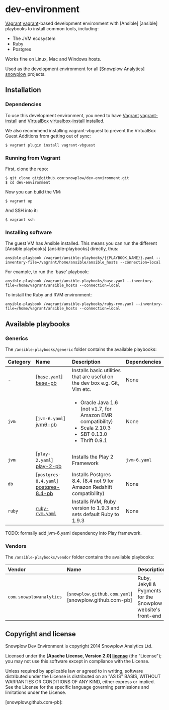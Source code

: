 # dev-environment

[Vagrant] [vagrant]-based development environment with [Ansible] [ansible] playbooks to install common tools, including:

* The JVM ecosystem
* Ruby
* Postgres

Works fine on Linux, Mac and Windows hosts.

Used as the development environment for all [Snowplow Analytics] [snowplow] projects.

## Installation

### Dependencies

To use this development environment, you need to have [Vagrant] [vagrant-install] and [VirtualBox] [virtualbox-install] installed.

We also recommend installing vagrant-vbguest to prevent the VirtualBox Guest Additions from getting out of sync:

	$ vagrant plugin install vagrant-vbguest

### Running from Vagrant

First, clone the repo:

	$ git clone git@github.com:snowplow/dev-environment.git
	$ cd dev-environment

Now you can build the VM:

	$ vagrant up

And SSH into it:

	$ vagrant ssh

### Installing software

The guest VM has Ansible installed. This means you can run the different [Ansible playbooks] [ansible-playbooks] directly, thus:

	ansible-playbook /vagrant/ansible-playbooks/{{PLAYBOOK_NAME}}.yaml --inventory-file=/vagrant/home/ansible/ansible_hosts --connection=local

For example, to run the 'base' playbook:

	ansible-playbook /vagrant/ansible-playbooks/base.yaml --inventory-file=/home/vagrant/ansible_hosts --connection=local

To install the Ruby and RVM environment:

	ansible-playbook /vagrant/ansible-playbooks/ruby-rvm.yaml --inventory-file=/home/vagrant/ansible_hosts --connection=local

## Available playbooks

### Generics

The `/ansible-playbooks/generic` folder contains the available playbooks:

| Category   | Name                                | Description                                                                      | Dependencies |
|:-----------|:------------------------------------|:---------------------------------------------------------------------------------|:-------------|
| -          | [`base.yaml`] [base-pb]             | Installs basic utilities that are useful on the dev box e.g. Git, Vim etc.       | None         |
| `jvm`      | [`jvm-6.yaml`] [jvm6-pb]            | <ul><li>Oracle Java 1.6 (not v1.7, for Amazon EMR compatibility)</li><li>Scala 2.10.3</li><li>SBT 0.13.0</li><li>Thrift 0.9.1</li></ul> | None         |
| `jvm`      | [`play-2.yaml`] [play-2-pb]         | Installs the Play 2 Framework                                                    | `jvm-6.yaml` |
| `db`       | [`postgres-8.4.yaml`] [postgres-8.4-pb] | Installs Postgres 8.4. (8.4 not 9 for Amazon Redshift compatibility)         | None         |
| `ruby`     | [`ruby-rvm.yaml`][ruby-rvm-pb]      | Installs RVM, Ruby version to 1.9.3 and sets default Ruby to 1.9.3               | None         |

TODO: formally add jvm-6.yaml dependency into Play framework.

### Vendors

The `/ansible-playbooks/vendor` folder contains the available playbooks:

| Vendor                  | Name                                                  | Description                                                  | Dependencies |
|:------------------------|:------------------------------------------------------|:-------------------------------------------------------------|:-------------|
| `com.snowplowanalytics` | [`snowplow.github.com.yaml`] [snowplow.github.com-pb] | Ruby, Jekyll & Pygments for the Snowplow website's front-end | `ruby`       |

## Copyright and license

Snowplow Dev Environment is copyright 2014 Snowplow Analytics Ltd.

Licensed under the **[Apache License, Version 2.0] [license]** (the "License");
you may not use this software except in compliance with the License.

Unless required by applicable law or agreed to in writing, software
distributed under the License is distributed on an "AS IS" BASIS,
WITHOUT WARRANTIES OR CONDITIONS OF ANY KIND, either express or implied.
See the License for the specific language governing permissions and
limitations under the License.

[vagrant]: http://vagrantup.com
[vagrant-install]: http://docs.vagrantup.com/v2/installation/index.html
[virtualbox]: https://www.virtualbox.org
[virtualbox-install]: https://www.virtualbox.org/wiki/Downloads

[snowplow]: http://snowplowanalytics.com

[base-pb]: /snowplow/dev-environment/blob/master/ansible-playbooks/generic/base.yaml
[jvm6-pb]: /snowplow/dev-environment/blob/master/ansible-playbooks/generic/jvm/jvm-6.yaml
[play-2-pb]: /snowplow/dev-environment/blob/master/ansible-playbooks/generic/jvm/play-2.yaml
[postgres-8.4-pb]: /snowplow/dev-environment/blob/master/ansible-playbooks/generic/db/postgres-8.4.yaml
[ruby-rvm-pb]: /snowplow/dev-environment/blob/master/ansible-playbooks/generic/ruby/ruby-rvm.yaml

[snowplow.github.com-pb]: 

[license]: http://www.apache.org/licenses/LICENSE-2.0
